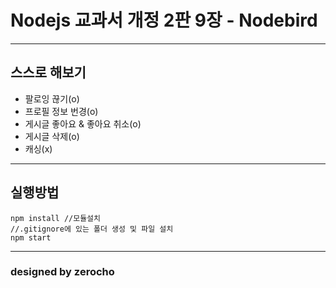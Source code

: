 Nodejs 교과서 개정 2판 9장 - Nodebird
=====================================
***
## 스스로 해보기
* 팔로잉 끊기(o)
* 프로필 정보 번경(o)
* 게시글 좋아요 & 좋아요 취소(o)
* 게시글 삭제(o)
* 캐싱(x)
***
## 실행방법
```
npm install //모듈설치
//.gitignore에 있는 폴더 생성 및 파일 설치
npm start
```
***
### designed by zerocho

